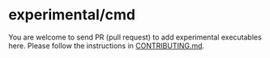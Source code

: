 # experimental/cmd

You are welcome to send PR (pull request) to add experimental executables here.
Please follow the instructions in
[CONTRIBUTING.md](../../doc/drivers/CONTRIBUTING.md).

